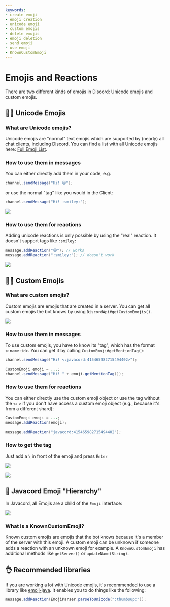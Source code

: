 ```yaml
---
keywords:
- create emoji
- emoji creation
- unicode emoji
- custom emojis
- delete emojis
- emoji deletion
- send emoji
- use emoji
- KnownCustomEmoji
---
```

# Emojis and Reactions

There are two different kinds of emojis in Discord: Unicode emojis and custom emojis.

## :biking_man: Unicode Emojis

### What are Unicode emojis?

Unicode emojis are "normal" text emojis which are supported by (nearly) all chat clients, including Discord. You can find a list with all Unicode emojis here: [Full Emoji List](https://unicode.org/emoji/charts/full-emoji-list.html).

### How to use them in messages

You can either directly add them in your code, e.g.
```java
channel.sendMessage("Hi! 😃");
```
or use the normal "tag" like you would in the Client:
```java
channel.sendMessage("Hi! :smiley:");
```
![](https://i.imgur.com/VBiTPq5.png)

### How to use them for reactions

Adding unicode reactions is only possible by using the "real" reaction. It doesn't support tags like `:smiley:`
```java
message.addReaction("😃"); // works
message.addReaction(":smiley:"); // doesn't work
```
![](https://i.imgur.com/Wpp8PNz.png)

## :woman_cartwheeling: Custom Emojis

### What are custom emojis?

Custom emojis are emojis that are created in a server. You can get all custom emojis the bot knows by using `DiscordApi#getCustomEmojis()`.

![](https://i.imgur.com/5tb3Kxu.png)

### How to use them in messages

To use custom emojis, you have to know its "tag", which has the format `<:name:id>`. You can get it by calling `CustomEmoji#getMentionTag()`:
```java
channel.sendMessage("Hi! <:javacord:415465982715494402>");
```
```java
CustomEmoji emoji = ...;
channel.sendMessage("Hi! " + emoji.getMentionTag());
```

### How to use them for reactions

You can either directly use the custom emoji object or use the tag without the `<:` `>` if you don't have access a custom emoji object (e.g., because it's from a different shard):

```java
CustomEmoji emoji = ...;
message.addReaction(emoji);
```
```java
message.addReaction("javacord:415465982715494402");
```

### How to get the tag

Just add a `\` in front of the emoji and press `Enter`

![](https://i.imgur.com/9L1WyFm.gif)

![](https://i.imgur.com/4WTGo7F.png)

## :crown: Javacord Emoji "Hierarchy"

In Javacord, all Emojis are a child of the `Emoji` interface:

![](https://i.imgur.com/YtMKqXe.png)

### What is a KnownCustomEmoji?

Known custom emojis are emojis that the bot knows because it's a member of the server with this emoji. A custom emoji can be unknown if someone adds a reaction with an unknown emoji for example. A `KnownCustomEmoji` has additional methods like `getServer()` or `updateName(String)`.

## :ok_hand: Recommended libraries

If you are working a lot with Unicode emojis, it's recommended to use a library like [emoji-java](https://github.com/vdurmont/emoji-java). It enables you to do things like the following:
```java
message.addReaction(EmojiParser.parseToUnicode(":thumbsup:"));
```